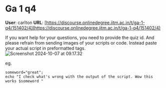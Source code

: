 # Ga 1 q4

**User**: carlton
**URL**: [https://discourse.onlinedegree.iitm.ac.in/t/ga-1-q4/151402/4](https://discourse.onlinedegree.iitm.ac.in/t/ga-1-q4/151402/4)

If you want help for your questions, you need to provide the quiz id. And please refrain from sending images of your scripts or code. Instead paste your actual script in preformatted tags.  
![Screenshot 2024-10-07 at 09.17.32](https://europe1.discourse-cdn.com/flex013/uploads/iitm/original/3X/f/f/ff1f52541d629ce9444d83c9db91f8c4cea0d44a.png)

eg.

```
someword="great";
echo "I check what's wrong with the output of the script. Wow this works $someword "

```
